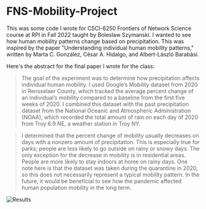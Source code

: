 # FNS-Mobility-Project
This was some code I wrote for CSCI-6250 Frontiers of Network Science course at RPI in Fall 2022 taught by Boleslaw Szymanski. I wanted to see how human mobility patterns change based on precipitation. This was inspired by the paper "Understanding individual human mobility patterns," written by Marta C. González, César A. Hidalgo, and Albert-László Barabási.


Here's the abstract for the final paper I wrote for the class: 

> The goal of the experiment was to determine how precipitation affects individual human mobility. I used Google’s Mobility dataset from 2020 in Rensselaer County, which tracked the average percent change of an individual’s mobility compared to a baseline from the first five weeks of 2020. I combined this dataset with the past precipitation dataset from the National Oceanic and Atmospheric Administration (NOAA), which recorded the total amount of rain on each day of 2020 from Troy 6.9 NE, a weather station in Troy NY.

> I determined that the percent change of mobility usually decreases on days with a nonzero amount of precipitation. This is especially true for parks; people are less likely to go outside on rainy or snowy days. The only exception for the decrease in mobility is in residential areas. People are more likely to stay indoors at home on rainy days. One note here is that the dataset was taken during the quarantine in 2020, so this does not necessarily represent a typical mobility pattern. In the future, it would be beneficial to see how the pandemic affected human population mobility in the long term.

![Results](https://user-images.githubusercontent.com/37943727/209919996-7d3fa62e-e792-4d4f-8b5b-c34bc2e2cc2c.png)
